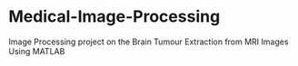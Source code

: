 # Medical-Image-Processing

Image Processing project on the Brain Tumour Extraction from MRI Images Using MATLAB 
